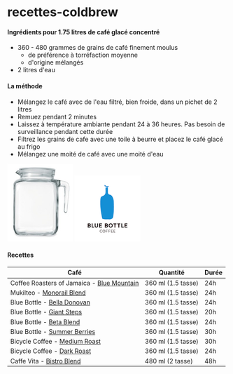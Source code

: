 # recettes-coldbrew


#### Ingrédients pour 1.75 litres de café glacé concentré
* 360 - 480 grammes de grains de café finement moulus
  * de préférence à torréfaction moyenne
  * d'origine mélangés
* 2 litres d'eau


#### La méthode

* Mélangez le café avec de l'eau filtré, bien froide, dans un pichet de 2 litres
* Remuez pendant 2 minutes
* Laissez à température ambiante pendant 24 à 36 heures. Pas besoin de surveillance pendant cette durée
* Filtrez les grains de cafe avec une toile à beurre et placez le café glacé au frigo
* Mélangez une moité de café avec une moité d'eau



![pitcher][1] ![bb][2]



#### Recettes

Café         | Quantité      | Durée
------------ | ------------- | ------------
Coffee Roasters of Jamaica - [Blue Mountain](http://www.countrytraders.com/roasted-whole-beans.php) | 360 ml (1.5 tasse) | 24h
Mukilteo - [Monorail Blend](http://mukilteocoffee.com/product/monorail-blend) | 360 ml (1.5 tasse) | 24h
Blue Bottle - [Bella Donovan](https://bluebottlecoffee.com/store/bella-donovan) | 360 ml (1.5 tasse)| 24h
Blue Bottle - [Giant Steps](https://bluebottlecoffee.com/store/giant-steps) | 360 ml (1.5 tasse) | 20h
Blue Bottle - [Beta Blend](https://bluebottlecoffee.com/releases/beta-blend) | 360 ml (1.5 tasse) | 24h
Blue Bottle - [Summer Berries](https://bluebottlecoffee.com/releases/summer-berries) | 360 ml (1.5 tasse) | 30h
Bicycle Coffee - [Medium Roast](http://bicyclecoffeeco.com/roasts/) | 360 ml (1.5 tasse) | 30h
Bicycle Coffee - [Dark Roast](http://bicyclecoffeeco.com/roasts/)| 360 ml (1.5 tasse) | 24h
Caffe Vita - [Bistro Blend](http://www.caffevita.com/coffee) | 480 ml (2 tasse) | 48h



[1]: images/pichet.png "pichet"
[2]: images/bb.png "bb"
[3]: images/vita.png "vita"
